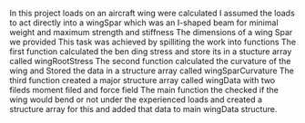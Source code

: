 In this project loads on an aircraft wing were calculated 
I assumed the loads to act directly into a wingSpar which was an I-shaped beam for minimal weight and maximum strength and stiffness
The dimensions of a wing Spar we provided 
This task was achieved by spilliting the work into functions 
The first function calculated the ben ding stress and store its in a stucture array called wingRootStress
The second function calculated the curvature of the wing and Stored the data in a structure array called wingSparCurvature
The third function created a major structure array called wingData with two fileds moment filed and force field
The main function the checked if the wing would bend or not under the experienced loads and created a structure array  for this and added that data to main wingData structure.
